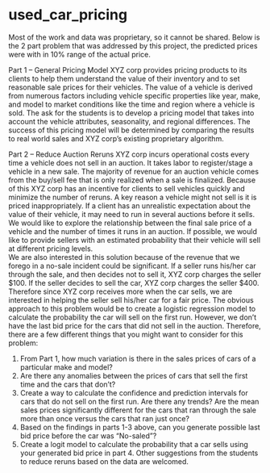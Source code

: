 # used_car_pricing

Most of the work and data was proprietary, so it cannot be shared. Below is the 2 part problem that was addressed by this project, the predicted prices were with in 10% range of the actual price.

Part 1 – General Pricing Model
XYZ corp provides pricing products to its clients to help them understand the value of their inventory and to set reasonable sale prices for their vehicles. The value of a vehicle is derived from numerous factors including vehicle specific properties like year, make, and model to market conditions like the time and region where a vehicle is sold. The ask for the students is to develop a pricing model that takes into account the vehicle attributes, seasonality, and regional differences. The success of this pricing model will be determined by comparing the results to real world sales and XYZ corp’s  existing proprietary algorithm.

Part 2 – Reduce Auction Reruns
XYZ corp incurs operational costs every time a vehicle does not sell in an auction. It takes labor to register/stage a vehicle in a new sale. The majority of revenue for an auction vehicle comes from the buy/sell fee that is only realized when a sale is finalized. Because of this XYZ corp has an incentive for clients to sell vehicles quickly and minimize the number of reruns. A key reason a vehicle might not sell is it is priced inappropriately. If a client has an unrealistic expectation about the value of their vehicle, it may need to run in several auctions before it sells. We would like to explore the relationship between the final sale price of a vehicle and the number of times it runs in an auction. If possible, we would like to provide sellers with an estimated probability that their vehicle will sell at different pricing levels.  
We are also interested in this solution because of the revenue that we forego in a no-sale incident could be significant.  If a seller runs his/her car through the sale, and then decides not to sell it, XYZ corp charges the seller $100.  If the seller decides to sell the car, XYZ corp charges the seller $400.  Therefore since XYZ corp receives more when the car sells, we are interested in helping the seller sell his/her car for a fair price.  The obvious approach to this problem would be to create a logistic regression model to calculate the probability the car will sell on the first run.  However, we don’t have the last bid price for the cars that did not sell in the auction.  Therefore, there are a few different things that you might want to consider for this problem:
1)	From Part 1, how much variation is there in the sales prices of cars of a particular make and model?  
2)	Are there any anomalies between the prices of cars that sell the first time and the cars that don’t?
3)	Create a way to calculate the confidence and prediction intervals for cars that do not sell on the first run.  Are there any trends?  Are the mean sales prices significantly different for the cars that ran through the sale more than once versus the cars that ran just once?
4)	Based on the findings in parts 1-3 above, can you generate possible last bid price before the car was “No-saled”?
5)	Create a logit model to calculate the probability that a car sells using your generated bid price in part 4.
Other suggestions from the students to reduce reruns based on the data are welcomed.
